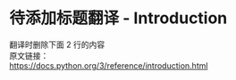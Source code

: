 # 待添加标题翻译 - Introduction

>
翻译时删除下面 2 行的内容    
原文链接：  
https://docs.python.org/3/reference/introduction.html